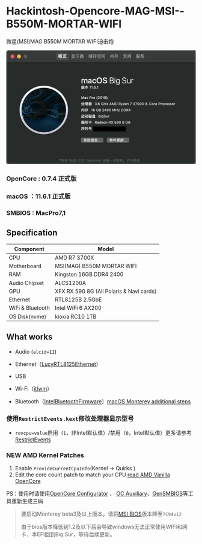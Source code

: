 #  Hackintosh-Opencore-MAG-MSI--B550M-MORTAR-WIFI

微星(MSI)MAG B550M MORTAR WIFI迫击炮

![BigSur](Pictures/BigSur.png)

### OpenCore : 0.7.4 正式版

### macOS ：11.6.1 正式版

### SMBIOS : MacPro7,1

## Specification

| **Component**    | **Model**                                 |
| ---------------- | ----------------------------------------- |
| CPU              | AMD R7 3700X                              |
| Motherboard      | MSI(MAG) B550M MORTAR WIFI                |
| RAM              | Kingston 16GB DDR4 2400                   |
| Audio Chipset    | ALCS1200A                                 |
| GPU              | XFX RX 590 8G (All Polaris & Navi cards)  |
| Ethernet         | RTL8125B 2.5GbE                           |
| WiFi & Bluetooth | Intel WiFi 6 AX200                        |
| OS Disk(nvme)    | kioxia RC10 1TB                           |

## What works

- Audio (`alcid=11`)
- Ethernet（[LucyRTL8125Ethernet](https://github.com/Mieze/LucyRTL8125Ethernet)）

- USB
- Wi-Fi（[itlwm](https://github.com/OpenIntelWireless/itlwm)）
- Bluetooth（[IntelBluetoothFirmware](https://github.com/OpenIntelWireless/IntelBluetoothFirmware)）[macOS Monterey additional steps](https://openintelwireless.github.io/IntelBluetoothFirmware/FAQ.html#what-additional-steps-should-i-do-to-make-bluetooth-work-on-macos-monterey)

###  使用`RestrictEvents.kext`修改处理器显示型号

-   `revcpu=value`启用（`1`，非Intel默认值）/禁用（`0`，Intel默认值）更多请参考[RestrictEvents](https://github.com/acidanthera/RestrictEvents)

### NEW AMD Kernel Patches

1.  Enable `ProvideCurrentCpuInfo`(Kernel -> Quirks )
2.  Edit the core count patch to match your CPU [read AMD Vanilla OpenCore](https://github.com/AMD-OSX/AMD_Vanilla/tree/master)

PS：使用时请使用[OpenCore Configurator](https://mackie100projects.altervista.org/opencore-configurator/) 、 [OC Auxiliary](https://github.com/ic005k/QtOpenCoreConfig)、[GenSMBIOS](https://github.com/corpnewt/GenSMBIOS)等工具重新生成三码



>   要启动Monterey beta3及以上版本，请将[MSI BIOS](https://cn.msi.com/Motherboard/support/MAG-B550M-MORTAR-WIFI#down-bios)版本降至`7C94v12`
>
>   由于bios版本降低到1.2及以下后会导致windows无法正常使用WIFI和网卡，本EFI回到Big Sur，等待后续更新。
